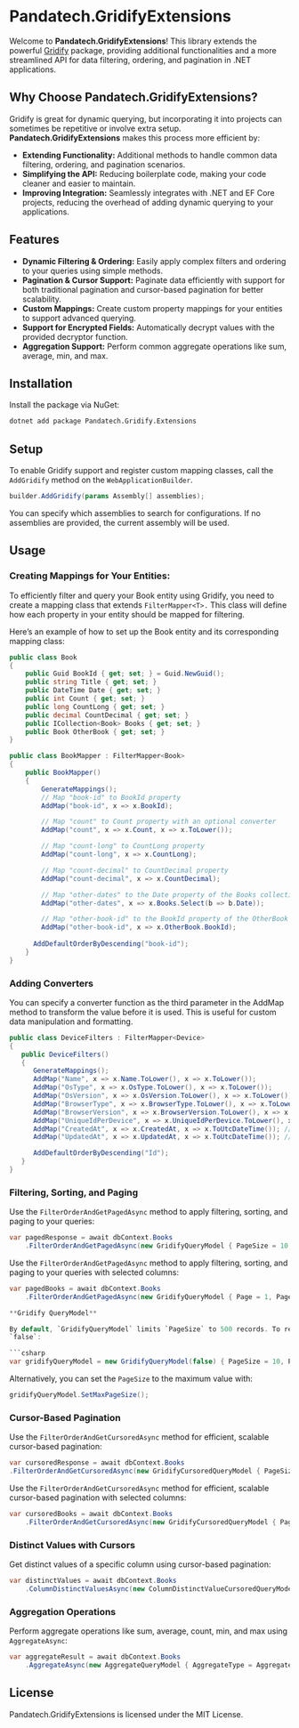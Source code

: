 # Pandatech.GridifyExtensions

Welcome to **Pandatech.GridifyExtensions**! This library extends the
powerful [Gridify](https://github.com/alirezanet/Gridify) package, providing additional functionalities and a more
streamlined API for data filtering, ordering, and pagination in .NET applications.

## Why Choose Pandatech.GridifyExtensions?

Gridify is great for dynamic querying, but incorporating it into projects can sometimes be repetitive or involve extra
setup. **Pandatech.GridifyExtensions** makes this process more efficient by:

- **Extending Functionality:** Additional methods to handle common data filtering, ordering, and pagination scenarios.
- **Simplifying the API:** Reducing boilerplate code, making your code cleaner and easier to maintain.
- **Improving Integration:** Seamlessly integrates with .NET and EF Core projects, reducing the overhead of adding
  dynamic querying to your applications.

## Features

- **Dynamic Filtering & Ordering:** Easily apply complex filters and ordering to your queries using simple methods.
- **Pagination & Cursor Support:** Paginate data efficiently with support for both traditional pagination and
  cursor-based pagination for better scalability.
- **Custom Mappings:** Create custom property mappings for your entities to support advanced querying.
- **Support for Encrypted Fields:** Automatically decrypt values with the provided decryptor function.
- **Aggregation Support:** Perform common aggregate operations like sum, average, min, and max.

## Installation

Install the package via NuGet:

```bash
dotnet add package Pandatech.Gridify.Extensions
```

## Setup

To enable Gridify support and register custom mapping classes, call the `AddGridify` method on the
`WebApplicationBuilder`.

```csharp
builder.AddGridify(params Assembly[] assemblies);
```

You can specify which assemblies to search for configurations. If no assemblies are provided, the current assembly will
be used.

## Usage

### Creating Mappings for Your Entities:

To efficiently filter and query your Book entity using Gridify, you need to create a mapping class that extends
`FilterMapper<T>.` This class will define how each property in your entity should be mapped for filtering.

Here’s an example of how to set up the Book entity and its corresponding mapping class:

```csharp
public class Book
{
    public Guid BookId { get; set; } = Guid.NewGuid();
    public string Title { get; set; }
    public DateTime Date { get; set; }
    public int Count { get; set; }
    public long CountLong { get; set; }
    public decimal CountDecimal { get; set; }
    public ICollection<Book> Books { get; set; }
    public Book OtherBook { get; set; }
}

public class BookMapper : FilterMapper<Book>
{
    public BookMapper()
    {
        GenerateMappings();
        // Map "book-id" to BookId property
        AddMap("book-id", x => x.BookId);

        // Map "count" to Count property with an optional converter
        AddMap("count", x => x.Count, x => x.ToLower());

        // Map "count-long" to CountLong property
        AddMap("count-long", x => x.CountLong);

        // Map "count-decimal" to CountDecimal property
        AddMap("count-decimal", x => x.CountDecimal);

        // Map "other-dates" to the Date property of the Books collection
        AddMap("other-dates", x => x.Books.Select(b => b.Date));

        // Map "other-book-id" to the BookId property of the OtherBook property
        AddMap("other-book-id", x => x.OtherBook.BookId);
        
      AddDefaultOrderByDescending("book-id");        
    }
}
```

### Adding Converters

You can specify a converter function as the third parameter in the AddMap method to transform the value before it is
used.
This is useful for custom data manipulation and formatting.

```csharp
public class DeviceFilters : FilterMapper<Device>
{
   public DeviceFilters()
   {
      GenerateMappings();
      AddMap("Name", x => x.Name.ToLower(), x => x.ToLower());
      AddMap("OsType", x => x.OsType.ToLower(), x => x.ToLower());
      AddMap("OsVersion", x => x.OsVersion.ToLower(), x => x.ToLower());
      AddMap("BrowserType", x => x.BrowserType.ToLower(), x => x.ToLower());
      AddMap("BrowserVersion", x => x.BrowserVersion.ToLower(), x => x.ToLower());
      AddMap("UniqueIdPerDevice", x => x.UniqueIdPerDevice.ToLower(), x => x.ToLower());
      AddMap("CreatedAt", x => x.CreatedAt, x => x.ToUtcDateTime()); //This is must for date time fields
      AddMap("UpdatedAt", x => x.UpdatedAt, x => x.ToUtcDateTime()); //This is must for date time fields

      AddDefaultOrderByDescending("Id");
   }
}
```

### Filtering, Sorting, and Paging

Use the `FilterOrderAndGetPagedAsync` method to apply filtering, sorting, and paging to your queries:

```csharp
var pagedResponse = await dbContext.Books
    .FilterOrderAndGetPagedAsync(new GridifyQueryModel { PageSize = 10, Page = 1 }, cancellationToken);
```

Use the `FilterOrderAndGetPagedAsync` method to apply filtering, sorting, and paging to your queries with selected
columns:

```csharp
var pagedBooks = await dbContext.Books
    .FilterOrderAndGetPagedAsync(new GridifyQueryModel { Page = 1, PageSize = 10 }, x => new BookDto { Title = x.Title }, cancellationToken);
```

```csharp
**Gridify QueryModel**

By default, `GridifyQueryModel` limits `PageSize` to 500 records. To remove this restriction, initialize it with
`false`:

```csharp
var gridifyQueryModel = new GridifyQueryModel(false) { PageSize = 10, Page = 1 };
```

Alternatively, you can set the `PageSize` to the maximum value with:

```csharp
gridifyQueryModel.SetMaxPageSize();
```

### Cursor-Based Pagination

Use the `FilterOrderAndGetCursoredAsync` method for efficient, scalable cursor-based pagination:

```csharp
var cursoredResponse = await dbContext.Books
.FilterOrderAndGetCursoredAsync(new GridifyCursoredQueryModel { PageSize = 50, Filter="Title>abc"}, cancellationToken);
```

Use the `FilterOrderAndGetCursoredAsync` method for efficient, scalable cursor-based pagination with selected columns:

```csharp
var cursoredBooks = await dbContext.Books
    .FilterOrderAndGetCursoredAsync(new GridifyCursoredQueryModel { PageSize = 50, Filter="Title>abc" }, x => new BookDto { Title = x.Title }, cancellationToken);
```

### Distinct Values with Cursors

Get distinct values of a specific column using cursor-based pagination:

```csharp
var distinctValues = await dbContext.Books
    .ColumnDistinctValuesAsync(new ColumnDistinctValueCursoredQueryModel { PropertyName = "Title", PageSize = 50, Filter="Title>abc" }, cancellationToken);
```

### Aggregation Operations

Perform aggregate operations like sum, average, count, min, and max using `AggregateAsync`:

```csharp
var aggregateResult = await dbContext.Books
    .AggregateAsync(new AggregateQueryModel { AggregateType = AggregateType.Sum, PropertyName = "Count" }, cancellationToken);
```

## License

Pandatech.GridifyExtensions is licensed under the MIT License.
